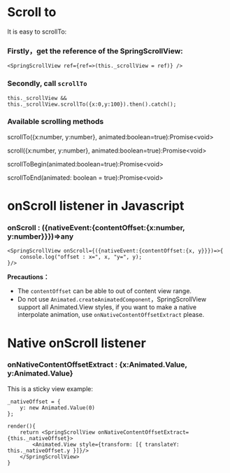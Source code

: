 # Scroll to

It is easy to scrollTo:

### Firstly，get the reference of the SpringScrollView:
```$js
<SpringScrollView ref={ref=>(this._scrollView = ref)} />
```

### Secondly, call `scrollTo`
```$js
this._scrollView && this._scrollView.scrollTo({x:0,y:100}).then().catch();
```
### Available scrolling methods
scrollTo({x:number, y:number}, animated:boolean=true):Promise&lt;void>

scroll({x:number, y:number}, animated:boolean=true):Promise&lt;void>

scrollToBegin(animated:boolean=true):Promise&lt;void>

scrollToEnd(animated: boolean = true):Promise&lt;void>

# onScroll listener in Javascript

### onScroll : ({nativeEvent:{contentOffset:{x:number, y:number}}})=>any

```$js
<SpringScrollView onScroll={({nativeEvent:{contentOffset:{x, y}}})=>{
    console.log("offset : x=", x, "y=", y);
}/>
```

**Precautions：**

* The `contentOffset` can be able to out of content view range.
* Do not use `Animated.createAnimatedComponent`，SpringScrollView support all Animated.View styles, if you want  to make a native interpolate animation, use `onNativeContentOffsetExtract` please.

# Native onScroll listener

### onNativeContentOffsetExtract : {x&#58;Animated.Value, y&#58;Animated.Value}

This is a sticky view example:
```$js
_nativeOffset = {
    y: new Animated.Value(0)
};

render(){
    return <SpringScrollView onNativeContentOffsetExtract={this._nativeOffset}>
        <Animated.View style={transform: [{ translateY: this._nativeOffset.y }]}/>
    </SpringScrollView>
}

```






